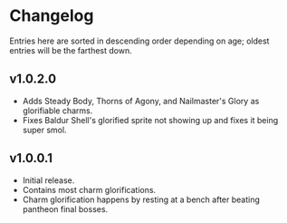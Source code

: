 # Changelog

Entries here are sorted in descending order depending on age; oldest entries will be the farthest down.

## v1.0.2.0

* Adds Steady Body, Thorns of Agony, and Nailmaster's Glory as glorifiable charms.
* Fixes Baldur Shell's glorified sprite not showing up and fixes it being super smol.

## v1.0.0.1

* Initial release.
* Contains most charm glorifications.
* Charm glorification happens by resting at a bench after beating pantheon final bosses.

